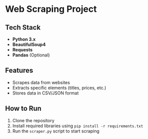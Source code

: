 # Web Scraping Project

## Tech Stack
- **Python 3.x**
- **BeautifulSoup4**
- **Requests**
- **Pandas** (Optional)

## Features
- Scrapes data from websites
- Extracts specific elements (titles, prices, etc.)
- Stores data in CSV/JSON format

## How to Run
1. Clone the repository
2. Install required libraries using `pip install -r requirements.txt`
3. Run the `scraper.py` script to start scraping
